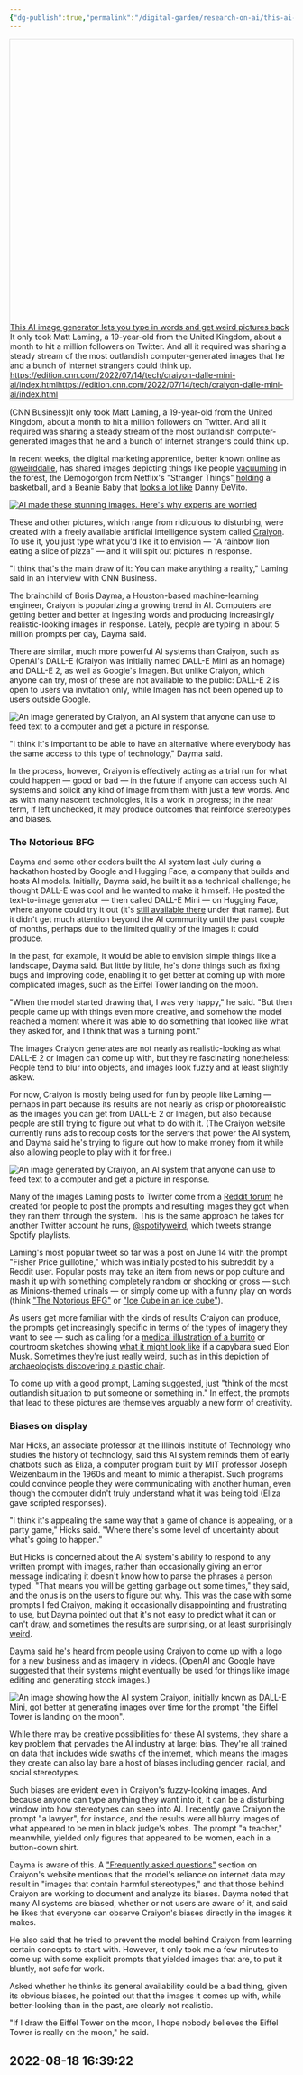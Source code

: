 ```yaml
---
{"dg-publish":true,"permalink":"/digital-garden/research-on-ai/this-ai-image-generator-lets-you-type-in-words-and-get-weird-pictures-back-cnn/"}
---
```




<div
  style="
    border: 1px solid rgb(222, 222, 222);
    box-shadow: rgba(0, 0, 0, 0.06) 0px 1px 3px;
  "
>
  <div class="w __if _lc _sm _od _alsd _alcd _lh14 _xm _xi _ts _dm">
    <div class="wf">
      <div class="wc">
        <div class="e" style="padding-bottom: 100%">
          <div class="em">
            <a
              href="https://edition.cnn.com/2022/07/14/tech/craiyon-dalle-mini-ai/index.html"
              target="_blank"
              rel="noopener"
              data-do-not-bind-click
              class="c"
              style="
                background-image: url('https://cdn.cnn.com/cnnnext/dam/assets/220711163147-craiyon-rainbow-lion-eating-pizza-super-tease.jpg');
              "
            ></a>
          </div>
        </div>
      </div>
      <div class="wt">
        <div class="t _f0 _ffsa _fsn _fwn">
          <div class="th _f1p _fsn _fwb">
            <a href="https://edition.cnn.com/2022/07/14/tech/craiyon-dalle-mini-ai/index.html" target="_blank" rel="noopener" class="thl"
              >This AI image generator lets you type in words and get weird pictures back</a
            >
          </div>
          <div class="td">It only took Matt Laming, a 19-year-old from the United Kingdom, about a month to hit a million followers on Twitter. And all it required was sharing a steady stream of the most outlandish computer-generated images that he and a bunch of internet strangers could think up.</div>
          <div class="tf _f1m">
            <div class="tc">
              <a href="https://edition.cnn.com/2022/07/14/tech/craiyon-dalle-mini-ai/index.html" target="_blank" rel="noopener" class="tw _f1m"
                ><span class="twt">https://edition.cnn.com/2022/07/14/tech/craiyon-dalle-mini-ai/index.html</span
                ><span class="twd">https://edition.cnn.com/2022/07/14/tech/craiyon-dalle-mini-ai/index.html</span></a
              >
            </div>
          </div>
        </div>
      </div>
    </div>
  </div>
</div>

(CNN Business)It only took Matt Laming, a 19-year-old from the United Kingdom, about a month to hit a million followers on Twitter. And all it required was sharing a steady stream of the most outlandish computer-generated images that he and a bunch of internet strangers could think up.

In recent weeks, the digital marketing apprentice, better known online as [@weirddalle](https://twitter.com/weirddalle), has shared images depicting things like people [vacuuming](https://twitter.com/weirddalle/status/1544369495564865537?s=20&t=Nb4lVPd0toft-iHNOuavig) in the forest, the Demogorgon from Netflix's "Stranger Things" [holding](https://twitter.com/weirddalle/status/1534549407537963010?s=20&t=RULw-k0GxExireKLn7436w) a basketball, and a Beanie Baby that [looks a lot like](https://twitter.com/weirddalle/status/1542259349699137536?s=20&t=RULw-k0GxExireKLn7436w) Danny DeVito.

[![AI made these stunning images. Here&#39;s why experts are worried](https://cdn.cnn.com/cnnnext/dam/assets/220607143256-google-imagen-corgi-house-of-sushi-medium-plus-169.jpg)](https://edition.cnn.com/2022/06/30/tech/openai-google-realistic-images-bias/index.html)

These and other pictures, which range from ridiculous to disturbing, were created with a freely available artificial intelligence system called [Craiyon](https://www.craiyon.com/). To use it, you just type what you'd like it to envision — "A rainbow lion eating a slice of pizza" — and it will spit out pictures in response.

"I think that's the main draw of it: You can make anything a reality," Laming said in an interview with CNN Business.

The brainchild of Boris Dayma, a Houston-based machine-learning engineer, Craiyon is popularizing a growing trend in AI. Computers are getting better and better at ingesting words and producing increasingly realistic-looking images in response. Lately, people are typing in about 5 million prompts per day, Dayma said.

There are similar, much more powerful AI systems than Craiyon, such as OpenAI's DALL-E (Craiyon was initially named DALL-E Mini as an homage) and DALL-E 2, as well as Google's Imagen. But unlike Craiyon, which anyone can try, most of these are not available to the public: DALL-E 2 is open to users via invitation only, while Imagen has not been opened up to users outside Google.

![An image generated by Craiyon, an AI system that anyone can use to feed text to a computer and get a picture in response. ](https://cdn.cnn.com/cnnnext/dam/assets/220711163147-craiyon-rainbow-lion-eating-pizza-exlarge-169.jpg)

"I think it's important to be able to have an alternative where everybody has the same access to this type of technology," Dayma said.

In the process, however, Craiyon is effectively acting as a trial run for what could happen — good or bad — in the future if anyone can access such AI systems and solicit any kind of image from them with just a few words. And as with many nascent technologies, it is a work in progress; in the near term, if left unchecked, it may produce outcomes that reinforce stereotypes and biases.

### The Notorious BFG

Dayma and some other coders built the AI system last July during a hackathon hosted by Google and Hugging Face, a company that builds and hosts AI models. Initially, Dayma said, he built it as a technical challenge; he thought DALL-E was cool and he wanted to make it himself. He posted the text-to-image generator — then called DALL-E Mini — on Hugging Face, where anyone could try it out (it's [still available there](https://huggingface.co/spaces/dalle-mini/dalle-mini) under that name). But it didn't get much attention beyond the AI community until the past couple of months, perhaps due to the limited quality of the images it could produce.

In the past, for example, it would be able to envision simple things like a landscape, Dayma said. But little by little, he's done things such as fixing bugs and improving code, enabling it to get better at coming up with more complicated images, such as the Eiffel Tower landing on the moon.

"When the model started drawing that, I was very happy," he said. "But then people came up with things even more creative, and somehow the model reached a moment where it was able to do something that looked like what they asked for, and I think that was a turning point."

The images Craiyon generates are not nearly as realistic-looking as what DALL-E 2 or Imagen can come up with, but they're fascinating nonetheless: People tend to blur into objects, and images look fuzzy and at least slightly askew.

For now, Craiyon is mostly being used for fun by people like Laming — perhaps in part because its results are not nearly as crisp or photorealistic as the images you can get from DALL-E 2 or Imagen, but also because people are still trying to figure out what to do with it. (The Craiyon website currently runs ads to recoup costs for the servers that power the AI system, and Dayma said he's trying to figure out how to make money from it while also allowing people to play with it for free.)

![An image generated by Craiyon, an AI system that anyone can use to feed text to a computer and get a picture in response. ](https://cdn.cnn.com/cnnnext/dam/assets/220711163449-craiyon-weirddalle-pizza-dishwasher-exlarge-169.jpg)

Many of the images Laming posts to Twitter come from a [Reddit forum](https://www.reddit.com/r/weirddalle/) he created for people to post the prompts and resulting images they got when they ran them through the system. This is the same approach he takes for another Twitter account he runs, [@spotifyweird](https://twitter.com/spotifyweird), which tweets strange Spotify playlists.

Laming's most popular tweet so far was a post on June 14 with the prompt "Fisher Price guillotine," which was initially posted to his subreddit by a Reddit user. Popular posts may take an item from news or pop culture and mash it up with something completely random or shocking or gross — such as Minions-themed urinals — or simply come up with a funny play on words (think ["The Notorious BFG"](https://twitter.com/weirddalle/status/1544433676276088832?s=20&t=Nb4lVPd0toft-iHNOuavig) or ["Ice Cube in an ice cube"](https://twitter.com/weirddalle/status/1542053138492006400?s=20&t=Nb4lVPd0toft-iHNOuavig)).

As users get more familiar with the kinds of results Craiyon can produce, the prompts get increasingly specific in terms of the types of imagery they want to see — such as calling for a [medical illustration of a burrito](https://twitter.com/weirddalle/status/1545162101051752451?s=20&t=Nb4lVPd0toft-iHNOuavig) or courtroom sketches showing [what it might look like](https://twitter.com/weirddalle/status/1537357215669096451?s=20&t=Nb4lVPd0toft-iHNOuavig) if a capybara sued Elon Musk. Sometimes they're just really weird, such as in this depiction of [archaeologists discovering a plastic chair](https://twitter.com/weirddalle/status/1544013933316653058?s=20&t=Nb4lVPd0toft-iHNOuavig).

To come up with a good prompt, Laming suggested, just "think of the most outlandish situation to put someone or something in." In effect, the prompts that lead to these pictures are themselves arguably a new form of creativity.

### Biases on display

Mar Hicks, an associate professor at the Illinois Institute of Technology who studies the history of technology, said this AI system reminds them of early chatbots such as Eliza, a computer program built by MIT professor Joseph Weizenbaum in the 1960s and meant to mimic a therapist. Such programs could convince people they were communicating with another human, even though the computer didn't truly understand what it was being told (Eliza gave scripted responses).

"I think it's appealing the same way that a game of chance is appealing, or a party game," Hicks said. "Where there's some level of uncertainty about what's going to happen."

But Hicks is concerned about the AI system's ability to respond to any written prompt with images, rather than occasionally giving an error message indicating it doesn't know how to parse the phrases a person typed. "That means you will be getting garbage out some times," they said, and the onus is on the users to figure out why. This was the case with some prompts I fed Craiyon, making it occasionally disappointing and frustrating to use, but Dayma pointed out that it's not easy to predict what it can or can't draw, and sometimes the results are surprising, or at least [surprisingly weird](https://twitter.com/Brainmage/status/1538111384390619136).

Dayma said he's heard from people using Craiyon to come up with a logo for a new business and as imagery in videos. (OpenAI and Google have suggested that their systems might eventually be used for things like image editing and generating stock images.)

![An image showing how the AI system Craiyon, initially known as DALL-E Mini, got better at generating images over time for the prompt &quot;the Eiffel Tower is landing on the moon&quot;.](https://cdn.cnn.com/cnnnext/dam/assets/220711140009-20220711-craiyon-eiffel-tower-screenshot-exlarge-169.jpg)

While there may be creative possibilities for these AI systems, they share a key problem that pervades the AI industry at large: bias. They're all trained on data that includes wide swaths of the internet, which means the images they create can also lay bare a host of biases including gender, racial, and social stereotypes.

Such biases are evident even in Craiyon's fuzzy-looking images. And because anyone can type anything they want into it, it can be a disturbing window into how stereotypes can seep into AI. I recently gave Craiyon the prompt "a lawyer", for instance, and the results were all blurry images of what appeared to be men in black judge's robes. The prompt "a teacher," meanwhile, yielded only figures that appeared to be women, each in a button-down shirt.

Dayma is aware of this. A ["Frequently asked questions"](https://www.craiyon.com/#faq) section on Craiyon's website mentions that the model's reliance on internet data may result in "images that contain harmful stereotypes," and that those behind Craiyon are working to document and analyze its biases. Dayma noted that many AI systems are biased, whether or not users are aware of it, and said he likes that everyone can observe Craiyon's biases directly in the images it makes.

He also said that he tried to prevent the model behind Craiyon from learning certain concepts to start with. However, it only took me a few minutes to come up with some explicit prompts that yielded images that are, to put it bluntly, not safe for work.

Asked whether he thinks its general availability could be a bad thing, given its obvious biases, he pointed out that the images it comes up with, while better-looking than in the past, are clearly not realistic.

"If I draw the Eiffel Tower on the moon, I hope nobody believes the Eiffel Tower is really on the moon," he said.
## 2022-08-18 16:39:22

